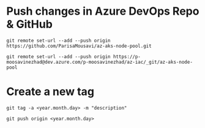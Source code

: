 # Push changes in Azure DevOps Repo & GitHub
```
git remote set-url --add --push origin https://github.com/ParisaMousavi/az-aks-node-pool.git

git remote set-url --add --push origin https://p-moosavinezhad@dev.azure.com/p-moosavinezhad/az-iac/_git/az-aks-node-pool
```

# Create a new tag
```
git tag -a <year.month.day> -m "description"

git push origin <year.month.day>

```